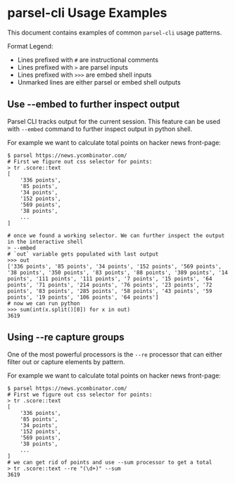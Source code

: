 # parsel-cli Usage Examples

This document contains examples of common `parsel-cli` usage patterns.

Format Legend:

* Lines prefixed with `#` are instructional comments
* Lines prefixed with `>` are parsel inputs
* Lines prefixed with `>>>` are embed shell inputs
* Unmarked lines are either parsel or embed shell outputs

## Use --embed to further inspect output

Parsel CLI tracks output for the current session. This feature can be used with `--embed` command to further inspect output in python shell.

For example we want to calculate total points on hacker news front-page:

```
$ parsel https://news.ycombinator.com/
# First we figure out css selector for points:
> tr .score::text
[
    '336 points',
    '85 points',
    '34 points',
    '152 points',
    '569 points',
    '38 points',
    ...
]

# once we found a working selector. We can further inspect the output in the interactive shell
> --embed
# `out` variable gets populated with last output
>>> out
['336 points', '85 points', '34 points', '152 points', '569 points', '38 points', '350 points', '83 points', '88 points', '389 points', '14 points', '111 points', '111 points', '7 points', '15 points', '64 points', '71 points', '214 points', '76 points', '23 points', '72 points', '83 points', '285 points', '58 points', '43 points', '59 points', '19 points', '106 points', '64 points']
# now we can run python
>>> sum(int(x.split()[0]) for x in out)
3619
```

## Using --re capture groups 

One of the most powerful processors is the `--re` processor that can either filter out or capture elements by pattern.

For example we want to calculate total points on hacker news front-page:

```
$ parsel https://news.ycombinator.com/
# First we figure out css selector for points:
> tr .score::text
[
    '336 points',
    '85 points',
    '34 points',
    '152 points',
    '569 points',
    '38 points',
    ...
]
# we can get rid of points and use --sum processor to get a total
> tr .score::text --re "(\d+)" --sum 
3619
```


